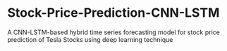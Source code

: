 # Stock-Price-Prediction-CNN-LSTM
A CNN-LSTM-based hybrid time series forecasting model for stock price prediction of Tesla Stocks using deep learning technique
